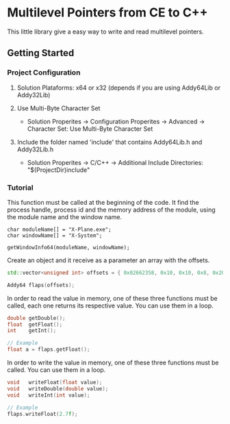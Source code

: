 # Multilevel Pointers from CE to C++

This little library give a easy way to write and read multilevel pointers. 

## Getting Started

### Project Configuration

1. Solution Plataforms: x64 or x32 (depends if you are using Addy64Lib or Addy32Lib) 

2. Use Multi-Byte Character Set 
   - Solution Properites -> Configuration Properites -> Advanced -> Character Set: Use Multi-Byte Character Set

3. Include the folder named 'include' that contains Addy64Lib.h and Addy32Lib.h
   - Solution Properites -> C/C++ -> Additional Include Directories: "$(ProjectDir)include"


### Tutorial

This function must be called at the beginning of the code.
It find the process handle, process id and the memory address of the module, using the module name and the window name.
```
char moduleName[] = "X-Plane.exe";
char windowName[] = "X-System";

getWindowInfo64(moduleName, windowName);
```

Create an object and it receive as a parameter an array with the offsets.
```cpp
std::vector<unsigned int> offsets = { 0x02662358, 0x10, 0x10, 0x8, 0x20, 0x18, 0xDC };

Addy64 flaps(offsets);
```

In order to read the value in memory, one of these three functions must be called, each one returns its respective value. You can use them in a loop.

```cpp
double getDouble();
float  getFloat();
int    getInt();

// Example
float a = flaps.getFloat();
```

In order to write the value in memory, one of these three functions must be called. You can use them in a loop.
```cpp
void   writeFloat(float value);
void   writeDouble(double value);
void   writeInt(int value);

// Example
flaps.writeFloat(2.7f);
```

